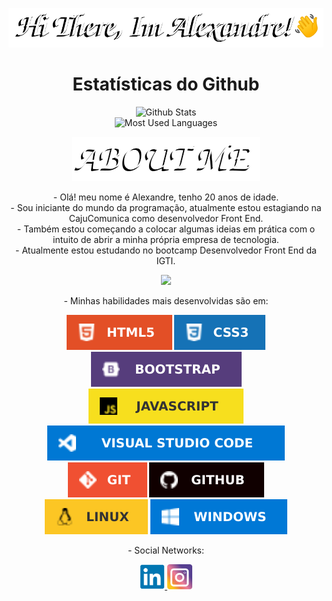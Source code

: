 <p align="center">
    <img src="img/hi.png">
</p>

<h1 align="center">Estatísticas do Github</h1>

<p align="center">
    <img alt="Github Stats" src="https://github-readme-stats.vercel.app/api?username=ale-mouraboni&show_icons=true&theme=radical">
    </br>
    <img alt="Most Used Languages" src="https://github-readme-stats.vercel.app/api/top-langs/?username=ale-mouraboni&layout=compact&theme=radical"/>
</p>

<p align="center">
    <img src="img/about.png">
</p>

<p align="center">
    - Olá! meu nome é Alexandre, tenho 20 anos de idade.
    </br>
    - Sou iniciante do mundo da programação, atualmente estou estagiando na CajuComunica como desenvolvedor Front End.
    </br>
    - Também estou começando a colocar algumas ideias em prática com o intuito de abrir a minha própria empresa de tecnologia.
    </br>
    - Atualmente estou estudando no bootcamp Desenvolvedor Front End da IGTI. 
</p>
<p align="center">
    <a href="www.amastertech.com.br">
        <img src="https://img.shields.io/badge/SITE-241c71?style=for-the-badge">
    </a>
</p>
<p align="center">
    - Minhas habilidades mais desenvolvidas são em:
</p>

<p align="center">
<img alt="HTML 5" src="img/html5.svg">
<img alt="CSS 3" src="img/css3.svg">
<img alt="Bootstrap" src="img/bootstrap.svg">
</br>
<img alt="JavaScript" src="img/javascript.svg">
<img alt="VS Code" src="img/vscode.svg">
<img alt="Git" src="img/git.svg">
<img alt="Github" src="img/github.svg">
</br>
<img alt="Linux" src="img/linux.svg">
<img alt="Windows" src="img/windows.svg">
</p>

<p align="center">
    - Social Networks:
</p>

<p align="center">
    <a href="https://www.linkedin.com/in/ale-mouraboni/" target="_blank">
        <img alt="Linkedin" src="img/linkedin.svg" width="40">
    </a>
    <a href="https://www.instagram.com/ale.cldd/" target="_blank">
        <img alt="Instagram" src="img/instagram.svg" width="40">
    </a>
</p>
